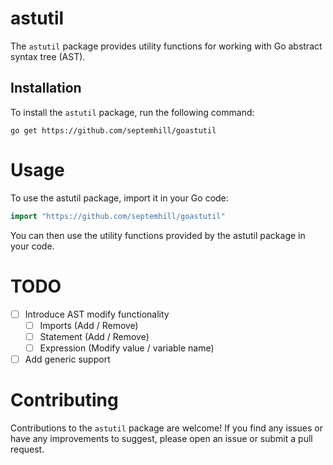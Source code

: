 # astutil

The `astutil` package provides utility functions for working with Go abstract
syntax tree (AST).

## Installation

To install the `astutil` package, run the following command:

```shell
go get https://github.com/septemhill/goastutil
```

# Usage

To use the astutil package, import it in your Go code:

```go
import "https://github.com/septemhill/goastutil"
```

You can then use the utility functions provided by the astutil package in your
code.

# TODO

- [ ] Introduce AST modify functionality
  - [ ] Imports (Add / Remove)
  - [ ] Statement (Add / Remove)
  - [ ] Expression (Modify value / variable name)
- [ ] Add generic support

# Contributing

Contributions to the `astutil` package are welcome! If you find any issues or
have any improvements to suggest, please open an issue or submit a pull request.
